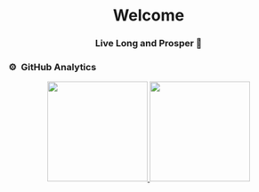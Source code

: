 <h1 align="center">Welcome</h1>

<h3 align="center">Live Long and Prosper 🖖</h3>

### ⚙️ &nbsp;GitHub Analytics

<p align="center">
<a href="https://github.com/MrSpock182">
  <img height="180em" src="https://github-readme-stats-eight-theta.vercel.app/api?username=MrSpock182&show_icons=true&theme=algolia&include_all_commits=true&count_private=true"/>
  <img height="180em" src="https://github-readme-stats-eight-theta.vercel.app/api/top-langs/?username=MrSpock182&layout=compact&langs_count=8&theme=algolia"/>
</a>
</p>
